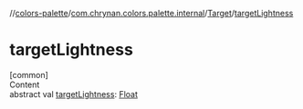//[colors-palette](../../../index.md)/[com.chrynan.colors.palette.internal](../index.md)/[Target](index.md)/[targetLightness](target-lightness.md)



# targetLightness  
[common]  
Content  
abstract val [targetLightness](target-lightness.md): [Float](https://kotlinlang.org/api/latest/jvm/stdlib/kotlin/-float/index.html)  



